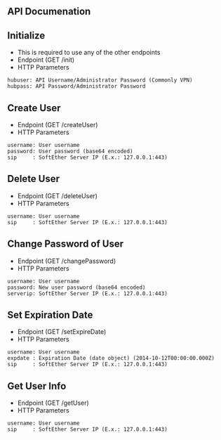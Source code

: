 ## API Documenation


## Initialize
- This is required to use any of the other endpoints
- Endpoint (GET /init)
- HTTP Parameters
```
hubuser: API Username/Administrator Password (Commonly VPN)
hubpass: API Password/Administrator Password
```

## Create User
- Endpoint (GET /createUser)
- HTTP Parameters
```
username: User username
password: User password (base64 encoded)
sip     : SoftEther Server IP (E.x.: 127.0.0.1:443)
```

## Delete User
- Endpoint (GET /deleteUser)
- HTTP Parameters
```
username: User username
sip     : SoftEther Server IP (E.x.: 127.0.0.1:443)
```

## Change Password of User
- Endpoint (GET /changePassword)
- HTTP Parameters
```
username: User username
password: New user password (base64 encoded)
serverip: SoftEther Server IP (E.x.: 127.0.0.1:443)
```

## Set Expiration Date
- Endpoint (GET /setExpireDate)
- HTTP Parameters
```
username: User username
expdate : Expiration Date (date object) (2014-10-12T00:00:00.000Z)
sip     : SoftEther Server IP (E.x.: 127.0.0.1:443)
```


## Get User Info
- Endpoint (GET /getUser)
- HTTP Parameters
```
username: User username
sip     : SoftEther Server IP (E.x.: 127.0.0.1:443)
```
